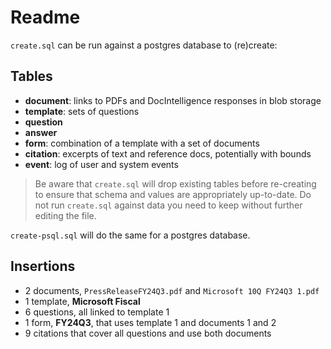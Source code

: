 # Readme

`create.sql` can be run against a postgres database to (re)create:

## Tables

- **document**: links to PDFs and DocIntelligence responses in blob storage
- **template**: sets of questions
- **question**
- **answer**
- **form**: combination of a template with a set of documents
- **citation**: excerpts of text and reference docs, potentially with bounds
- **event**: log of user and system events

> Be aware that `create.sql` will drop existing tables before re-creating to ensure that schema and values are appropriately up-to-date. Do not run `create.sql` against data you need to keep without further editing the file.

`create-psql.sql` will do the same for a postgres database.

## Insertions

- 2 documents, `PressReleaseFY24Q3.pdf` and `Microsoft 10Q FY24Q3 1.pdf`
- 1 template, **Microsoft Fiscal**
- 6 questions, all linked to template 1
- 1 form, **FY24Q3**, that uses template 1 and documents 1 and 2
- 9 citations that cover all questions and use both documents
